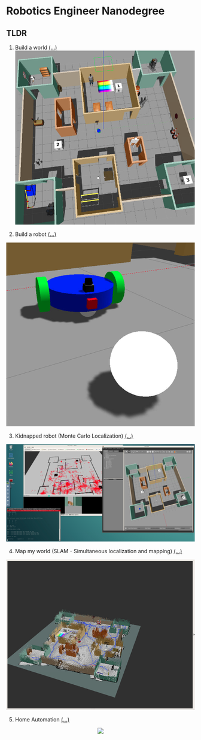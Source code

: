 
# Robotics Engineer Nanodegree

## TLDR

1. Build a world
[(...)](./project-01-build-my-world)
![build a world](https://github.com/miharothl/lab-robotics/blob/master/project-04-map-my-world/images/the-world.png?raw=true)

2. Build a robot
[(...)](./project-01-build-my-world)

![build a robot](https://github.com/miharothl/lab-robotics/blob/master/project-03-where-am-i/images/the_robot.png?raw=true)

3. Kidnapped robot (Monte Carlo Localization)
[(...)](./project-03-where-am-i)

![kidnapped robot](https://github.com/miharothl/lab-robotics/blob/master/project-03-where-am-i/images/kidnapped_robot_2.png?raw=true)

4. Map my world (SLAM - Simultaneous localization and mapping)
[(...)](./project-04-map-my-world)

![map my world](https://github.com/miharothl/lab-robotics/blob/master/project-04-map-my-world/images/slam-in-action.png?raw=true)

5. Home Automation
[(...)](./project-05-home-service-robot)

<p align="center">
  <img src="https://github.com/miharothl/lab-robotics/blob/master/project-05-home-service-robot/images/home-service.gif?raw=true" width="1100" />
</p>


